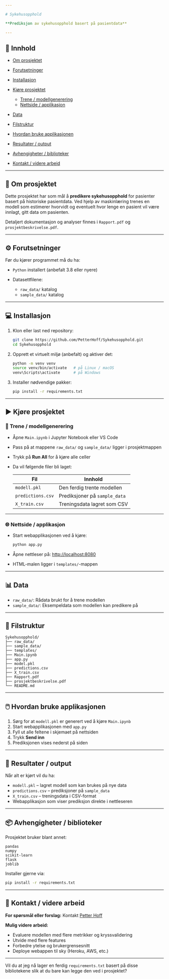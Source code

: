 ```yaml
---

# Sykehusopphold

**Prediksjon av sykehusopphold basert på pasientdata**

---
```


## 📌 Innhold

* [Om prosjektet](#om-prosjektet)
* [Forutsetninger](#forutsetninger)
* [Installasjon](#installasjon)
* [Kjøre prosjektet](#kjøre-prosjektet)

  * [Trene / modellgenerering](#trene--modellgenerering)
  * [Nettside / applikasjon](#nettside--applikasjon)
* [Data](#data)
* [Filstruktur](#filstruktur)
* [Hvordan bruke applikasjonen](#hvordan-bruke-applikasjonen)
* [Resultater / output](#resultater--output)
* [Avhengigheter / biblioteker](#avhengigheter--biblioteker)
* [Kontakt / videre arbeid](#kontakt--videre-arbeid)

---

## 📖 Om prosjektet

Dette prosjektet har som mål å **predikere sykehusopphold** for pasienter basert på historiske pasientdata.
Ved hjelp av maskinlæring trenes en modell som estimerer hvorvidt og eventuelt hvor lenge en pasient vil være innlagt, gitt data om pasienten.

Detaljert dokumentasjon og analyser finnes i `Rapport.pdf` og `prosjektbeskrivelse.pdf`.

---

## ⚙️ Forutsetninger

Før du kjører programmet må du ha:

* `Python` installert (anbefalt 3.8 eller nyere)
* Datasettfilene:

  * `raw_data/` katalog
  * `sample_data/` katalog

---

## 💻 Installasjon

1. Klon eller last ned repository:

   ```bash
   git clone https://github.com/PetterHoff/Sykehusopphold.git
   cd Sykehusopphold
   ```

2. Opprett et virtuelt miljø (anbefalt) og aktiver det:

   ```bash
   python -m venv venv
   source venv/bin/activate   # på Linux / macOS
   venv\Scripts\activate      # på Windows
   ```

3. Installer nødvendige pakker:

   ```bash
   pip install -r requirements.txt
   ```

---

## ▶️ Kjøre prosjektet

### 🧠 Trene / modellgenerering

* Åpne `Main.ipynb` i Jupyter Notebook eller VS Code
* Pass på at mappene `raw_data/` og `sample_data/` ligger i prosjektmappen
* Trykk på **Run All** for å kjøre alle celler
* Da vil følgende filer bli laget:

  | Fil               | Innhold                       |
  | ----------------- | ----------------------------- |
  | `modell.pkl`      | Den ferdig trente modellen    |
  | `predictions.csv` | Prediksjoner på `sample_data` |
  | `X_train.csv`     | Treningsdata lagret som CSV   |

---

### 🌐 Nettside / applikasjon

* Start webapplikasjonen ved å kjøre:

  ```bash
  python app.py
  ```
* Åpne nettleser på: [http://localhost:8080](http://localhost:8080)
* HTML-malen ligger i `templates/`-mappen

---

## 📊 Data

* `raw_data/`: Rådata brukt for å trene modellen
* `sample_data/`: Eksempeldata som modellen kan predikere på

---

## 📁 Filstruktur

```
Sykehusopphold/
├── raw_data/          
├── sample_data/       
├── templates/         
├── Main.ipynb         
├── app.py             
├── model.pkl          
├── predictions.csv    
├── X_train.csv        
├── Rapport.pdf        
├── prosjektbeskrivelse.pdf
└── README.md           
```

---

## 🖱️ Hvordan bruke applikasjonen

1. Sørg for at `modell.pkl` er generert ved å kjøre `Main.ipynb`
2. Start webapplikasjonen med `app.py`
3. Fyll ut alle feltene i skjemaet på nettsiden
4. Trykk **Send inn**
5. Prediksjonen vises nederst på siden

---

## 📁 Resultater / output

Når alt er kjørt vil du ha:

* `modell.pkl` – lagret modell som kan brukes på nye data
* `predictions.csv` – prediksjoner på `sample_data`
* `X_train.csv` – treningsdata i CSV-format
* Webapplikasjon som viser prediksjon direkte i nettleseren

---

## 📦 Avhengigheter / biblioteker

Prosjektet bruker blant annet:

```
pandas
numpy
scikit-learn
flask
joblib
```

Installer gjerne via:

```bash
pip install -r requirements.txt
```

---

## 📩 Kontakt / videre arbeid

**For spørsmål eller forslag:**
Kontakt [Petter Hoff](mailto:din-epost@eksempel.no)

**Mulig videre arbeid:**

* Evaluere modellen med flere metrikker og kryssvalidering
* Utvide med flere features
* Forbedre ytelse og brukergrensesnitt
* Deploye webappen til sky (Heroku, AWS, etc.)

---

Vil du at jeg nå lager en ferdig `requirements.txt` basert på disse bibliotekene slik at du bare kan legge den ved i prosjektet?
